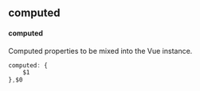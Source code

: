 ## computed
#### computed
Computed properties to be mixed into the Vue instance. 
```javascript
computed: {
	$1
},$0
```